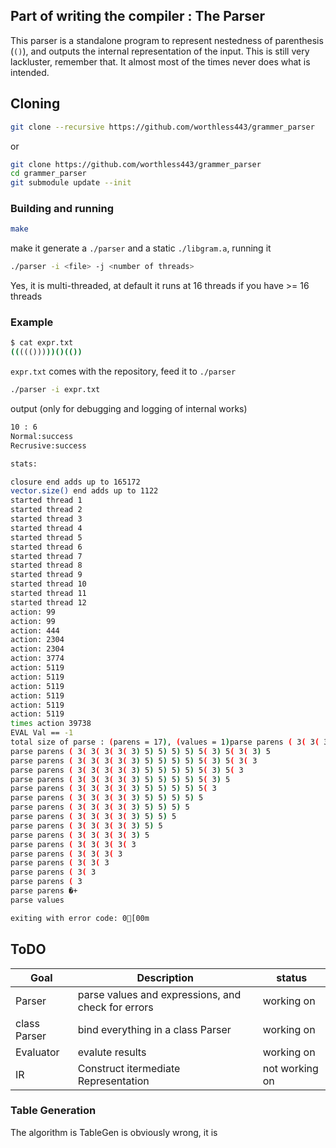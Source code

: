 Part of writing the compiler : The Parser
---

This parser is a standalone program to represent nestedness of parenthesis (`()`), and outputs the internal representation of the input. This is still very lackluster, remember that. It almost most of the times never does what is intended.

## Cloning
```bash
git clone --recursive https://github.com/worthless443/grammer_parser
```
or 

```bash
git clone https://github.com/worthless443/grammer_parser
cd grammer_parser
git submodule update --init
```

### Building and running
```bash
make 
```
make it generate a `./parser` and a static `./libgram.a`, running it 
```bash
./parser -i <file> -j <number of threads>
```
Yes, it is multi-threaded, at default it runs at 16 threads if you have >= 16 threads

### Example
```bash
$ cat expr.txt
((((()))))()(())
```
`expr.txt` comes with the repository, feed it to `./parser`
```bash
./parser -i expr.txt
```
output (only for debugging and logging of internal works)
```bash
10 : 6
Normal:success
Recrusive:success

stats:

closure end adds up to 165172
vector.size() end adds up to 1122
started thread 1
started thread 2
started thread 3
started thread 4
started thread 5
started thread 6
started thread 7
started thread 8
started thread 9
started thread 10
started thread 11
started thread 12
action: 99
action: 99
action: 444
action: 2304
action: 2304
action: 3774
action: 5119
action: 5119
action: 5119
action: 5119
action: 5119
action: 5119
times action 39738
EVAL Val == -1
total size of parse : (parens = 17), (values = 1)parse parens ( 3( 3( 3( 3( 3) 5) 5) 5) 5) 5( 3) 5( 3( 3) 5) 5
parse parens ( 3( 3( 3( 3( 3) 5) 5) 5) 5) 5( 3) 5( 3( 3) 5
parse parens ( 3( 3( 3( 3( 3) 5) 5) 5) 5) 5( 3) 5( 3( 3
parse parens ( 3( 3( 3( 3( 3) 5) 5) 5) 5) 5( 3) 5( 3
parse parens ( 3( 3( 3( 3( 3) 5) 5) 5) 5) 5( 3) 5
parse parens ( 3( 3( 3( 3( 3) 5) 5) 5) 5) 5( 3
parse parens ( 3( 3( 3( 3( 3) 5) 5) 5) 5) 5
parse parens ( 3( 3( 3( 3( 3) 5) 5) 5) 5
parse parens ( 3( 3( 3( 3( 3) 5) 5) 5
parse parens ( 3( 3( 3( 3( 3) 5) 5
parse parens ( 3( 3( 3( 3( 3) 5
parse parens ( 3( 3( 3( 3( 3
parse parens ( 3( 3( 3( 3
parse parens ( 3( 3( 3
parse parens ( 3( 3
parse parens ( 3
parse parens �+
parse values

exiting with error code: 0[00m
```
## ToDO 

| Goal | Description | status | 
| ---- | ------------| ------ |
| Parser | parse values and expressions, and check for errors | working on |
| class Parser | bind everything in a class Parser | working on | 
| Evaluator | evalute results | working on |
| IR | Construct itermediate Representation | not working on |


### Table Generation 

The algorithm is TableGen is obviously wrong, it is 
